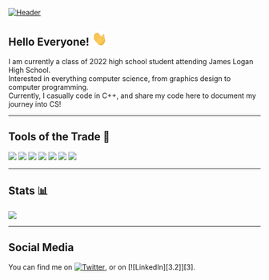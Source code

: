 [![Header](https://github.com/DanL2015/DanL2015/blob/main/assets/Liu_Daniel_Header.png?raw=true)](https://daniel-liu-website.herokuapp.com/)

## Hello Everyone! <img src="https://github.com/DanL2015/DanL2015/blob/main/assets/wave.gif?raw=true" width="30px">
<p>
  I am currently a class of 2022 high school student attending James Logan High School.<br>
  Interested in everything computer science, from graphics design to computer programming.<br>
  Currently, I casually code in C++, and share my code here to document my journey into CS!
</p>

---

## Tools of the Trade 🔧
![](https://img.shields.io/badge/OS-archlinux-informational?style=flat&logo=archlinux&logoColor=white&color=88C0D0)
![](https://img.shields.io/badge/DE-plasma-informational?style=flat&logo=kde&logoColor=white&color=88C0D0)
![](https://img.shields.io/badge/Editor-vscode-informational?style=flat&logo=visualstudiocode&logoColor=white&color=88C0D0)
![](https://img.shields.io/badge/Code-C++-informational?style=flat&logo=cplusplus&logoColor=white&color=88C0D0)
![](https://img.shields.io/badge/Code-Java-informational?style=flat&logo=python&logoColor=white&color=88C0D0)
![](https://img.shields.io/badge/Code-Python-informational?style=flat&logo=java&logoColor=white&color=88C0D0)
![](https://img.shields.io/badge/Code-JavaScript-informational?style=flat&logo=javascript&logoColor=white&color=88C0D0)

---

## Stats 📊

<a href="https://github.com/DanL2015/DanL2015">
  <img align="center" src="https://github-readme-stats.vercel.app/api/top-langs/?username=DanL2015&hide=java,html,tex&title_color=D8DEE9&text_color=88C0D0&icon_color=A3BE8C&bg_color=3B4252&langs_count=3" />
</a>

---

## Social Media


<!-- Actual text -->

You can find me on [![Twitter][1.2]][1], or on [![LinkedIn][3.2]][3].

<!-- Icons -->

[1.2]: http://i.imgur.com/wWzX9uB.png (twitter icon without padding)
[2.2]: https://raw.githubusercontent.com/MartinHeinz/MartinHeinz/master/linkedin-3-16.png (LinkedIn icon without padding)

<!-- Links to your social media accounts -->

[1]: https://twitter.com/Martin_Heinz_
[2]: https://www.linkedin.com/in/heinz-martin/
